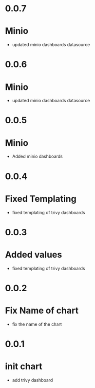 # 0.0.7
# Minio
- updated minio dashboards datasource

# 0.0.6
# Minio
- updated minio dashboards datasource

# 0.0.5
# Minio
- Added minio dashboards

# 0.0.4
# Fixed Templating
- fixed templating of trivy dashboards

# 0.0.3
# Added values
- fixed templating of trivy dashboards

# 0.0.2
# Fix Name of chart
- fix the name of the chart

# 0.0.1
# init chart
- add trivy dashboard
